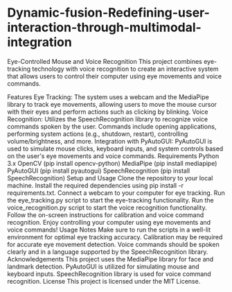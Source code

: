 # Dynamic-fusion-Redefining-user-interaction-through-multimodal-integration

Eye-Controlled Mouse and Voice Recognition
This project combines eye-tracking technology with voice recognition to create an interactive system that allows users to control their computer using eye movements and voice commands.

Features
Eye Tracking: The system uses a webcam and the MediaPipe library to track eye movements, allowing users to move the mouse cursor with their eyes and perform actions such as clicking by blinking.
Voice Recognition: Utilizes the SpeechRecognition library to recognize voice commands spoken by the user. Commands include opening applications, performing system actions (e.g., shutdown, restart), controlling volume/brightness, and more.
Integration with PyAutoGUI: PyAutoGUI is used to simulate mouse clicks, keyboard inputs, and system controls based on the user's eye movements and voice commands.
Requirements
Python 3.x
OpenCV (pip install opencv-python)
MediaPipe (pip install mediapipe)
PyAutoGUI (pip install pyautogui)
SpeechRecognition (pip install SpeechRecognition)
Setup and Usage
Clone the repository to your local machine.
Install the required dependencies using pip install -r requirements.txt.
Connect a webcam to your computer for eye tracking.
Run the eye_tracking.py script to start the eye-tracking functionality.
Run the voice_recognition.py script to start the voice recognition functionality.
Follow the on-screen instructions for calibration and voice command recognition.
Enjoy controlling your computer using eye movements and voice commands!
Usage Notes
Make sure to run the scripts in a well-lit environment for optimal eye tracking accuracy.
Calibration may be required for accurate eye movement detection.
Voice commands should be spoken clearly and in a language supported by the SpeechRecognition library.
Acknowledgements
This project uses the MediaPipe library for face and landmark detection.
PyAutoGUI is utilized for simulating mouse and keyboard inputs.
SpeechRecognition library is used for voice command recognition.
License
This project is licensed under the MIT License.

